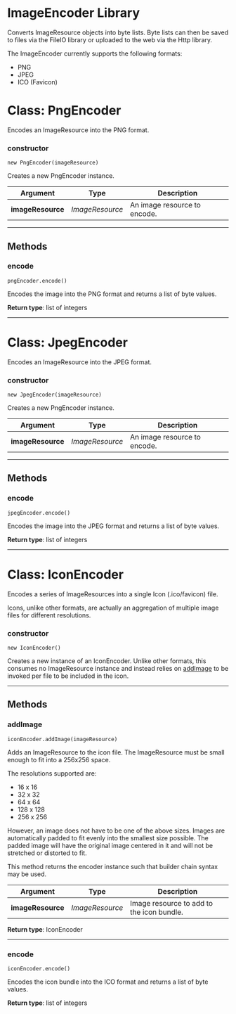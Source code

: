 # ImageEncoder Library

Converts ImageResource objects into byte lists.
Byte lists can then be saved to files via the FileIO library or uploaded to the web via the Http library.

The ImageEncoder currently supports the following formats:
- PNG
- JPEG
- ICO (Favicon)

# Class: PngEncoder

Encodes an ImageResource into the PNG format. 

### constructor

`new PngEncoder(imageResource)`

Creates a new PngEncoder instance.

| Argument | Type | Description |
| --- | --- | --- |
| **imageResource** | _ImageResource_ | An image resource to encode. |

---

## Methods

### encode

`pngEncoder.encode()`

Encodes the image into the PNG format and returns a list of byte values.

**Return type**: list of integers

---

# Class: JpegEncoder

Encodes an ImageResource into the JPEG format. 

### constructor

`new JpegEncoder(imageResource)`

Creates a new PngEncoder instance.

| Argument | Type | Description |
| --- | --- | --- |
| **imageResource** | _ImageResource_ | An image resource to encode. |

---

## Methods

### encode

`jpegEncoder.encode()`

Encodes the image into the JPEG format and returns a list of byte values.

**Return type**: list of integers

---

# Class: IconEncoder

Encodes a series of ImageResources into a single Icon (.ico/favicon) file.

Icons, unlike other formats, are actually an aggregation of multiple image files for different resolutions.

### constructor

`new IconEncoder()`

Creates a new instance of an IconEncoder. 
Unlike other formats, this consumes no ImageResource instance and instead relies on [addImage](#addimage) to be invoked 
per file to be included in the icon.

---

## Methods

### addImage

`iconEncoder.addImage(imageResource)`

Adds an ImageResource to the icon file. 
The ImageResource must be small enough to fit into a 256x256 space. 

The resolutions supported are:
- 16 x 16
- 32 x 32
- 64 x 64
- 128 x 128
- 256 x 256

However, an image does not have to be one of the above sizes. 
Images are automatically padded to fit evenly into the smallest size possible.
The padded image will have the original image centered in it and will not be stretched or distorted to fit. 

This method returns the encoder instance such that builder chain syntax may be used.

| Argument | Type | Description |
| --- | --- | --- |
| **imageResource** | _ImageResource_ | Image resource to add to the icon bundle. |

**Return type**: IconEncoder

---

### encode

`iconEncoder.encode()`

Encodes the icon bundle into the ICO format and returns a list of byte values.

**Return type**: list of integers
